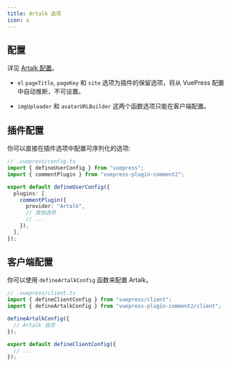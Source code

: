 ```yaml
---
title: Artalk 选项
icon: a
---
```


## 配置

详见 [Artalk 配置](https://artalk.js.org/guide/frontend/config.html)。

- `el` `pageTitle`, `pageKey` 和 `site` 选项为插件的保留选项，将从 VuePress 配置中自动推断，不可设置。

- `imgUploader` 和 `avatarURLBuilder` 这两个函数选项只能在客户端配置。

## 插件配置

你可以直接在插件选项中配置可序列化的选项:

```ts
// .vuepress/config.ts
import { defineUserConfig } from "vuepress";
import { commentPlugin } from "vuepress-plugin-comment2";

export default defineUserConfig({
  plugins: [
    commentPlugin({
      provider: "Artalk",
      // 其他选项
      // ...
    }),
  ],
});
```

## 客户端配置

你可以使用 `defineArtalkConfig` 函数来配置 Artalk。

```ts
// .vuepress/client.ts
import { defineClientConfig } from "vuepress/client";
import { defineArtalkConfig } from "vuepress-plugin-comment2/client";

defineArtalkConfig({
  // Artalk 选项
});

export default defineClientConfig({
  // ...
});
```
